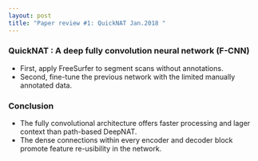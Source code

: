 ```yaml
---
layout: post
title: "Paper review #1: QuickNAT Jan.2018 "
---
```


### QuickNAT : A deep fully convolution neural network (F-CNN) 
* First, apply FreeSurfer to segment scans without annotations.
* Second, fine-tune the previous network with the limited manually annotated data.

### Conclusion
* The fully convolutional architecture offers faster processing and lager context than path-based DeepNAT.
* The dense connections within every encoder and decoder block promote feature re-usibility in the network.

